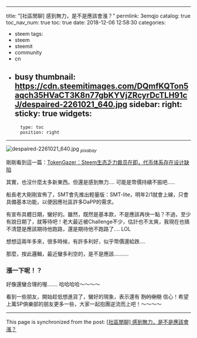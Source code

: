 
---
title: "[社區閒聊] 感到無力，是不是應該會漲？"
permlink: 3emqjo
catalog: true
toc_nav_num: true
toc: true
date: 2018-12-06 12:58:30
categories:
- steem
tags:
- steem
- steemit
- community
- cn
- busy
thumbnail: https://cdn.steemitimages.com/DQmfKQTon5aqch35HVaCT3K8n77gbKYVjZRcyrDcTLH91cJ/despaired-2261021_640.jpg
sidebar:
    right:
        sticky: true
widgets:
    -
        type: toc
        position: right
---


![despaired-2261021_640.jpg](https://cdn.steemitimages.com/DQmfKQTon5aqch35HVaCT3K8n77gbKYVjZRcyrDcTLH91cJ/despaired-2261021_640.jpg)
<sub>*pixabay*</sub>

剛剛看到這一篇：[TokenGazer：Steem生态乏力裁员在即，代币体系存在设计缺陷](https://www.huoxing24.com/newsdetail/20181205174600605155.html)

其實，也沒什麼太多新東西。但還是感到無力.... 可能是幣價持續不振吧.....

船長老大剛剛宣佈了，SMT會先推出輕量版：SMT-lite，明年2/1就會上線，只會具備基本功能，以便因應社區許多DaPP的需求。

有宣布具體日期，蠻好的。雖然，既然是基本款，不是應該再快一點？不過，至少有說日期了，就等待吧！老大最近被Challenge不少，估計也不太爽，我現在也搞不清楚是應該期待他跑路，還是期待他不跑路了.... LOL

想想這兩年多來，很多時候，有許多利好，似乎幣價還給跌....

那麼，按此邏輯，最近蠻多利空的，是不是應該..........

<h3>漲一下呢！？</h3>

好像還蠻合理的喔....... 哈哈哈哈～～～～

看到一些朋友，開始趁低想進貨了，蠻好的現象，表示還有 <del>割的空間</del> 信心！希望上萬SP俱樂部的朋友更多一些，大家一起抱團逆流而上吧！～～～～



- - -

This page is synchronized from the post: [[社區閒聊] 感到無力，是不是應該會漲？](https://steemit.com/@deanliu/3emqjo)
